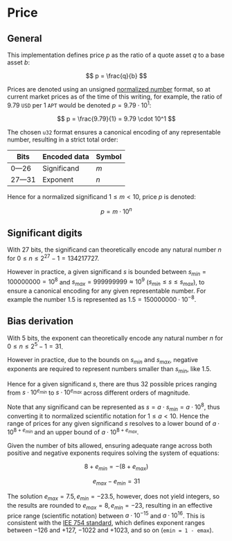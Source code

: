 # Price

## General

This implementation defines price $p$ as the ratio of a quote asset $q$ to a
base asset $b$:

$$
p = \frac{q}{b}
$$

Prices are denoted using an unsigned [normalized number] format, so at current
market prices as of the time of this writing, for example, the ratio of 9.79
`USD` per 1 `APT` would be denoted $p = 9.79 \cdot 10^1$:

$$
p = \frac{9.79}{1} = 9.79 \cdot 10^1
$$

The chosen `u32` format ensures a canonical encoding of any representable
number, resulting in a strict total order:

| Bits  | Encoded data | Symbol |
| ----- | ------------ | ------ |
| 0—26  | Significand  | $m$    |
| 27—31 | Exponent     | $n$    |

Hence for a normalized significand $1 \leq m < 10$, price $p$ is denoted:

$$
p = m \cdot 10^n
$$

## Significant digits

With 27 bits, the significand can theoretically encode any natural number $n$
for $0 \leq n \leq 2^{27} - 1 = 134217727$.

However in practice, a given significand $s$ is bounded between
$s_{min} = 100000000 = 10^8$ and $s_{max} = 999999999 \approx 10^9$
($s_{min} \leq s \leq s_{max}$), to ensure a canonical encoding for any given
representable number. For example the number $1.5$ is represented as
$1.5 = 150000000 \cdot 10^{-8}$.

## Bias derivation

With 5 bits, the exponent can theoretically encode any natural number $n$ for
$0 \leq n \leq 2^5 - 1 = 31$.

However in practice, due to the bounds on $s_{min}$ and $s_{max}$, negative
exponents are required to represent numbers smaller than $s_{min}$, like $1.5$.

Hence for a given significand $s$, there are thus 32 possible prices ranging
from $s \cdot 10 ^ {e_{min}}$ to $s \cdot 10 ^ {e_{max}}$ across different
orders of magnitude.

Note that any significand can be represented as
$s = a \cdot s_{min} = a \cdot 10^8$, thus converting it to normalized
scientific notation for $1 \leq a \lt 10$. Hence the range of prices for any
given significand $s$ resolves to a lower bound of $a \cdot 10 ^ {8 + e_{min}}$
and an upper bound of $a \cdot 10 ^ {8 + e_{max}}$.

Given the number of bits allowed, ensuring adequate range across both positive
and negative exponents requires solving the system of equations:

$$8 + e_{min} = -(8 + e_{max})$$

$$e_{max} - e_{min} = 31$$

The solution $e_{max} = 7.5, e_{min} = -23.5$, however, does not yield integers,
so the results are rounded to $e_{max} = 8, e_{min}=-23$, resulting in an
effective price range (scientific notation) between $a \cdot 10^{-15}$ and
$a \cdot 10^{16}$. This is consistent with the [IEE 754 standard], which defines
exponent ranges between $-126$ and $+127$, $-1022$ and $+1023$, and so on
(`emin = 1 - emax`).

[iee 754 standard]: https://en.wikipedia.org/wiki/IEEE_754
[normalized number]: https://en.wikipedia.org/wiki/Normalized_number
